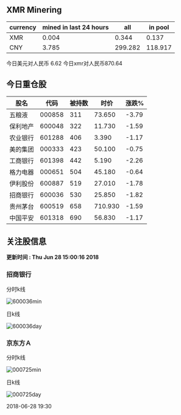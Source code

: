 ## XMR Minering

|currency|mined in last 24 hours|all|in pool|
|---|---|---|---|
|XMR|0.004|0.344|0.137|
|CNY|3.785|299.282|118.917|

今日美元对人民币 6.62	今日xmr对人民币870.64


## 今日重仓股 

|股名|代码|被持数|时价|涨跌%|
|---|---|---|---|---|
|五粮液|000858|311|73.650|-3.79|
|保利地产|600048|322|11.730|-1.59|
|农业银行|601288|406|3.390|-1.17|
|美的集团|000333|423|50.100|-0.75|
|工商银行|601398|442|5.190|-2.26|
|格力电器|000651|504|45.180|-0.64|
|伊利股份|600887|519|27.010|-1.78|
|招商银行|600036|530|25.850|-1.82|
|贵州茅台|600519|658|710.930|-1.59|
|中国平安|601318|690|56.830|-1.17|

## 关注股信息
**更新时间 : Thu Jun 28 15:00:16 2018**
### 招商银行 
分时k线

![600036min](http://image.sinajs.cn/newchart/min/n/sh600036.gif)

日k线

![600036day](http://image.sinajs.cn/newchart/daily/n/sh600036.gif)

### 京东方Ａ 
分时k线

![000725min](http://image.sinajs.cn/newchart/min/n/sz000725.gif)

日k线

![000725day](http://image.sinajs.cn/newchart/daily/n/sz000725.gif)

2018-06-28 19:30